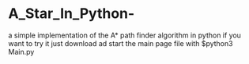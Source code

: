 # A_Star_In_Python-
a simple implementation of the A* path finder algorithm in python 
if you want to try it just download ad start the main page file with 
$python3 Main.py
